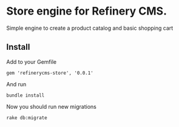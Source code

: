 # Store engine for Refinery CMS.

Simple engine to create a product catalog and basic shopping cart

## Install

Add to your Gemfile

    gem 'refinerycms-store', '0.0.1'

And run

    bundle install

Now you should run new migrations

    rake db:migrate

